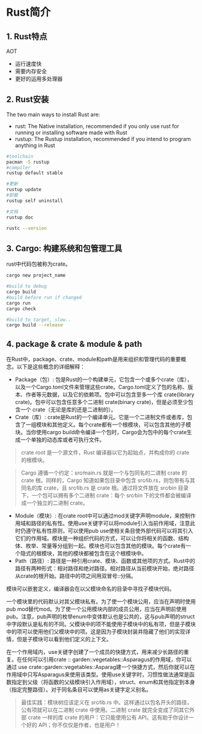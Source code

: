 # Rust简介

## 1. Rust特点

AOT

* 运行速度快
* 需要内存安全
* 更好的运用多处理器

## 2. Rust安装

The two main ways to install Rust are:

* rust: The Native installation, recommended if you only use rust for running or installing software made with Rust
* rustup: The Rustup installation, recommended if you intend to program anything in Rust

```bash
#toolchain
pacman -S rustup
#compiler
rustup default stable

#更新
rustup update
#卸载
rustup self uninstall

#文档
rustup doc

rustc --version
```

## 3. Cargo: 构建系统和包管理工具

rust中代码包被称为crate。

```bash
cargo new project_name

#build to debug
cargo build
#build before run if changed 
cargo run
cargo check

#build to target, slow..
cargo build --release
```

## 4. package & crate & module & path

在Rust中，package、crate、module和path是用来组织和管理代码的重要概念。以下是这些概念的详细解释：

* Package（包）: 包是Rust的一个构建单元，它包含一个或多个crate（库），以及一个Cargo.toml文件来管理这些crate。Cargo.toml定义了包的名称、版本、作者等元数据，以及它的依赖项。包中可以包含至多一个库 crate(library crate)。包中可以包含任意多个二进制 crate(binary crate)，但是必须至少包含一个 crate（无论是库的还是二进制的）。
* Crate（库）: crate是Rust的一个编译单元。它是一个二进制文件或者库，包含了一组模块和其他定义。每个crate都有一个根模块，可以包含其他的子模块。当你使用cargo build命令编译一个包时，Cargo会为包中的每个crate生成一个单独的动态库或者可执行文件。

> crate root 是一个源文件，Rust 编译器以它为起始点，并构成你的 crate 的根模块。

> Cargo 遵循一个约定：src∕main.rs 就是一个与包同名的二进制 crate 的 crate 根。同样的，Cargo 知道如果包目录中包含 src∕lib.rs，则包带有与其同名的库 crate，且 src∕lib.rs 是 crate 根。通过将文件放在 src∕bin 目录下，一个包可以拥有多个二进制 crate：每个 src∕bin 下的文件都会被编译成一个独立的二进制 crate。

* Module（模块）: 在crate root中可以通过mod关键字声明module，来控制作用域和路径的私有性。使用use关键字可以将module引入当前作用域，注意此时仍遵守私有性原则，可以使用pub use使相关条目使外部代码可以将其引入它们的作用域。模块是一种组织代码的方式，可以让你将相关的函数、结构体、枚举、常量等分组到一起。模块也可以包含其他的模块。每个crate有一个隐式的根模块，其他的模块都被包含在这个根模块中。
* Path（路径）: 路径是一种引用crate、模块、函数或其他项的方式。Rust中的路径有两种形式：相对路径和绝对路径。相对路径从当前模块开始，绝对路径从crate的根开始。路径中的项之间用双冒号::分隔。

模块可以嵌套定义，编译器会在以父模块命名的目录中寻找子模块代码。

一个模块里的代码默认对其父模块私有。为了使一个模块公用，应当在声明时使用pub mod替代mod。为了使一个公用模块内部的成员公用，应当在声明前使用pub。注意，pub声明的枚举enum中变体默认也是公共的，这与pub声明的struct中字段默认是私有的不同。父模块中的项不能使用子模块中的私有项，但是子模块中的项可以使用他们父模块中的项。这是因为子模块封装并隐藏了他们的实现详情，但是子模块可以看到他们定义的上下文。

在一个作用域内，use关键字创建了一个成员的快捷方式，用来减少长路径的重复。在任何可以引用crate :: garden::vegetables::Asparagus的作用域，你可以通过 use crate::garden::vegetables::Asparag建一个快捷方式，然后你就可以在作用域中只写Asparagus来使用该类型。使用use关键字时，习惯性做法通常是函数指定到父级（将函数的父级模块引入作用域），struct、enum和其他指定到本身（指定完整路径）。对于同名条目可以使用as关键字定义别名。

> 最佳实践：模块树应该定义在 src∕lib.rs 中。这样通过以包名开头的路径，公有项就可以在二进制 crate 中使用。二进制 crate 就完全变成了同其它外部 crate 一样的库 crate 的用户：它只能使用公有 API。这有助于你设计一个好的 API；你不仅仅是作者，也是用户！

